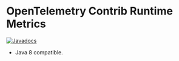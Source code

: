 OpenTelemetry Contrib Runtime Metrics
======================================================

[![Javadocs][javadoc-image]][javadoc-url]

* Java 8 compatible.

[javadoc-image]: https://www.javadoc.io/badge/io.opentelemetry/opentelemetry-contrib-runtime-metrics.svg
[javadoc-url]: https://www.javadoc.io/doc/io.opentelemetry/opentelemetry-contrib-runtime-metrics
